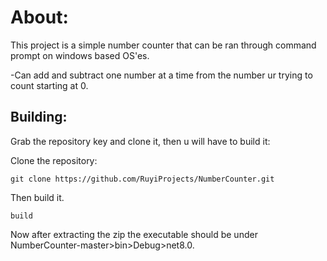 # About:



This project is a simple number counter that can be ran through command prompt on windows based OS'es.

-Can add and subtract one number at a time from the number ur trying to count starting at 0.


## Building:


Grab the repository key and clone it, then u will have to build it:

Clone the repository:

``` 
git clone https://github.com/RuyiProjects/NumberCounter.git
```

Then build it.

``` 
build
```

Now after extracting the zip the executable should be under NumberCounter-master>bin>Debug>net8.0.



